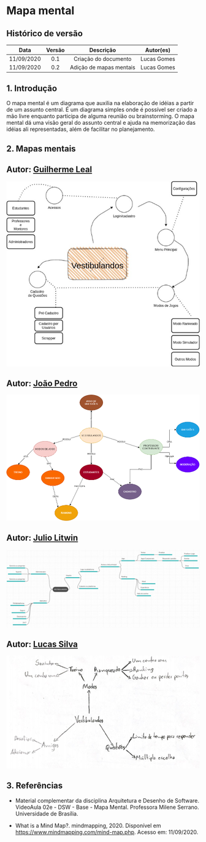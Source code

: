 # Mapa mental

## Histórico de versão
| Data | Versão | Descrição | Autor(es) |
| :--: | :----: | :-------: | :-------: |
| 11/09/2020| 0.1 | Criação do documento | Lucas Gomes |
| 11/09/2020| 0.2 | Adição de mapas mentais | Lucas Gomes |

## 1. Introdução
O mapa mental é um diagrama que auxilia na elaboração de idéias a partir de um assunto central. É um diagrama simples onde é possível ser criado a mão livre enquanto participa de alguma reunião ou brainstorming. O mapa mental dá uma visão geral do assunto central e ajuda na memorização das idéias ali representadas, além de facilitar no planejamento.

## 2. Mapas mentais

## Autor: [Guilherme Leal](https://github.com/gleal17)
![Mapa mental - Guilherme Leal](./img/mapas_mentais/mapa_Guilherme.jpg)

## Autor: [João Pedro](https://github.com/jpmartins201)
![Mapa mental - João Pedro](./img/mapas_mentais/mapa_Joao.png)

## Autor: [Julio Litwin](https://github.com/juliolitwin)
![Mapa mental - Júlio Litwin](./img/mapas_mentais/mapa_Julio.png)

## Autor: [Lucas Silva](https://github.com/lucasgomesgs0)
![Mapa mental - Lucas Silva](./img/mapas_mentais/mapa_Lucas.png)


## 3. Referências
- Material complementar da disciplina Arquitetura e Desenho de Software. VideoAula 02e - DSW - Base - Mapa Mental. Professora Milene Serrano. Universidade de Brasília.

- What is a Mind Map?. mindmapping, 2020. Disponível em https://www.mindmapping.com/mind-map.php. Acesso em: 11/09/2020.